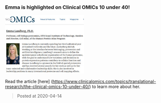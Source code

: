 ### Emma is highlighted on Clinical OMICs 10 under 40! 
![image](./images/news_20200414.jpg)


Read the article [here] (https://www.clinicalomics.com/topics/translational-research/the-clinical-omics-10-under-40/) to learn more about her.

> Posted at 2020-04-14




